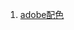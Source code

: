 1. [adobe配色](https://color.adobe.com/zh/create/color-wheel/?base=0&rule=Analogous&selected=0&name=%E6%88%91%E7%9A%84%20Color%20%E4%B8%BB%E9%A1%8C&mode=rgb&rgbvalues=1,0.6385470605885863,0.1244681629571508,0.890277875453091,1,0.24251698259542076,0.91,0.753774298821418,0.06776602829100718,0.91,0.28672535640486596,0.06776602829100718,1,0.07446816295715075,0.29317819112348664&swatchOrder=0,1,2,3,4)